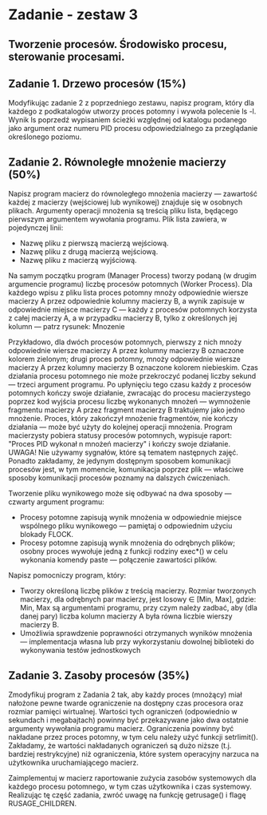 # Zadanie - zestaw 3
## Tworzenie procesów. Środowisko procesu, sterowanie procesami.
## Zadanie 1. Drzewo procesów (15%)

Modyfikując zadanie 2 z poprzedniego zestawu, napisz program, który dla każdego z podkatalogów utworzy proces potomny i wywoła polecenie ls -l. Wynik ls poprzedź wypisaniem ścieżki względnej od katalogu podanego jako argument oraz numeru PID procesu odpowiedzialnego za przeglądanie określonego poziomu.
## Zadanie 2. Równoległe mnożenie macierzy (50%)

Napisz program macierz do równoległego mnożenia macierzy — zawartość każdej z macierzy (wejściowej lub wynikowej) znajduje się w osobnych plikach. Argumenty operacji mnożenia są treścią pliku lista, będącego pierwszym argumentem wywołania programu. Plik lista zawiera, w pojedynczej linii:
- Nazwę pliku z  pierwszą macierzą wejściową. 
- Nazwę pliku z  drugą macierzą wejściową. 
- Nazwę pliku z macierzą wyjściową.

Na samym początku program (Manager Process) tworzy podaną (w drugim argumencie programu) liczbę procesów potomnych (Worker Process).
Dla każdego wpisu z pliku  lista proces potomny  mnoży odpowiednie wiersze macierzy A przez odpowiednie  kolumny macierzy B,  a wynik zapisuje w odpowiednie miejsce macierzy C  — każdy z procesów potomnych korzysta z całej macierzy A, a w przypadku macierzy B, tylko z określonych jej kolumn — patrz rysunek: Mnozenie

Przykładowo, dla dwóch procesów potomnych, pierwszy z nich mnoży odpowiednie wiersze macierzy A przez kolumny macierzy B oznaczone kolorem zielonym; drugi proces potomny, mnoży odpowiednie wiersze macierzy A przez kolumny macierzy B oznaczone kolorem niebieskim.
Czas działania procesu potomnego nie może przekroczyć podanej liczby sekund — trzeci argument programu. Po upłynięciu tego czasu każdy z procesów potomnych kończy swoje działanie, zwracając do procesu macierzystego poprzez kod wyjścia procesu liczbę wykonanych mnożeń — wymnożenie  fragmentu macierzy A przez fragment macierzy B traktujemy jako jedno mnożenie. Proces, który zakończył mnożenie fragmentów, nie kończy działania — może być użyty do kolejnej operacji mnożenia. Program macierzysty pobiera statusy procesów potomnych, wypisuje raport: "Proces PID wykonał n mnożeń macierzy" i  kończy swoje działanie. UWAGA! Nie używamy sygnałów, które są tematem następnych zajęć. Ponadto zakładamy, że jedynym dostępnym sposobem komunikacji procesów jest, w tym momencie, komunikacja poprzez plik — właściwe sposoby komunikacji procesów poznamy na dalszych ćwiczeniach.

Tworzenie pliku wynikowego może się odbywać na dwa sposoby — czwarty argument programu:

- Procesy potomne  zapisują wynik mnożenia w odpowiednie miejsce wspólnego pliku wynikowego — pamiętaj o odpowiednim użyciu blokady FLOCK.
- Procesy potomne zapisują wynik mnożenia do odrębnych plików; osobny proces wywołuje jedną z funkcji rodziny exec*() w celu wykonania komendy paste — połączenie zawartości plików.
     

Napisz pomocniczy program, który:

- Tworzy określoną liczbę plików z treścią macierzy. Rozmiar tworzonych macierzy, dla odrębnych par macierzy, jest losowy ∈ [Min, Max], gdzie: Min, Max są argumentami programu, przy czym należy zadbać, aby (dla danej pary) liczba kolumn macierzy A była równa liczbie wierszy macierzy B.
- Umożliwia sprawdzenie poprawności otrzymanych wyników mnożenia — implementacja własna lub  przy wykorzystaniu dowolnej biblioteki do wykonywania testów jednostkowych

## Zadanie 3. Zasoby procesów (35%)

Zmodyfikuj program z Zadania 2 tak, aby każdy  proces (mnożący) miał nałożone pewne twarde ograniczenie na dostępny czas procesora oraz rozmiar pamięci wirtualnej. Wartości tych ograniczeń (odpowiednio w sekundach i megabajtach) powinny być przekazywane jako dwa  ostatnie argumenty wywołania programu macierz. Ograniczenia powinny być nakładane przez proces potomny, w tym celu należy użyć funkcji setrlimit(). Zakładamy, że wartości nakładanych ograniczeń są dużo niższe (t.j. bardziej restrykcyjne) niż ograniczenia, które system operacyjny narzuca na użytkownika uruchamiającego macierz.

Zaimplementuj w macierz raportowanie zużycia zasobów systemowych dla każdego procesu potomnego, w tym czas użytkownika i czas systemowy. Realizując tę część zadania, zwróć uwagę na funkcję getrusage() i flagę RUSAGE_CHILDREN.
